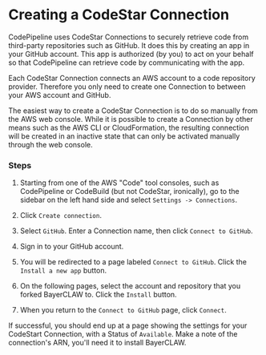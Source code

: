 # Creating a CodeStar Connection

CodePipeline uses CodeStar Connections to securely retrieve code from third-party repositories such as
GitHub. It does this by creating an app in your GitHub account. This app is authorized (by you)
to act on your behalf so that CodePipeline can retrieve code by communicating with the app.

Each CodeStar Connection connects an AWS account to a code repository provider. Therefore you only need to
create one Connection to between your AWS account and GitHub.

The easiest way to create a CodeStar Connection is to do so manually from the AWS web console. While it is possible
to create a Connection by other means such as the AWS CLI or CloudFormation, the resulting connection will be
created in an inactive state that can only be activated manually through the web console.

### Steps

1. Starting from one of the AWS "Code" tool consoles, such as CodePipeline or CodeBuild (but not CodeStar,
ironically), go to the sidebar on the left hand side and select `Settings -> Connections`.

2. Click `Create connection`.

3. Select `GitHub`. Enter a Connection name, then click `Connect to GitHub`.

4. Sign in to your GitHub account.

5. You will be redirected to a page labeled `Connect to GitHub`. Click the `Install a new app` button.

6. On the following pages, select the account and repository that you forked BayerCLAW to. Click the `Install` button.

7. When you return to the `Connect to GitHub` page, click `Connect`.

If successful, you should end up at a page showing the settings for your CodeStart Connection, with a Status of
`Available`. Make a note of the connection's ARN, you'll need it to install BayerCLAW.

